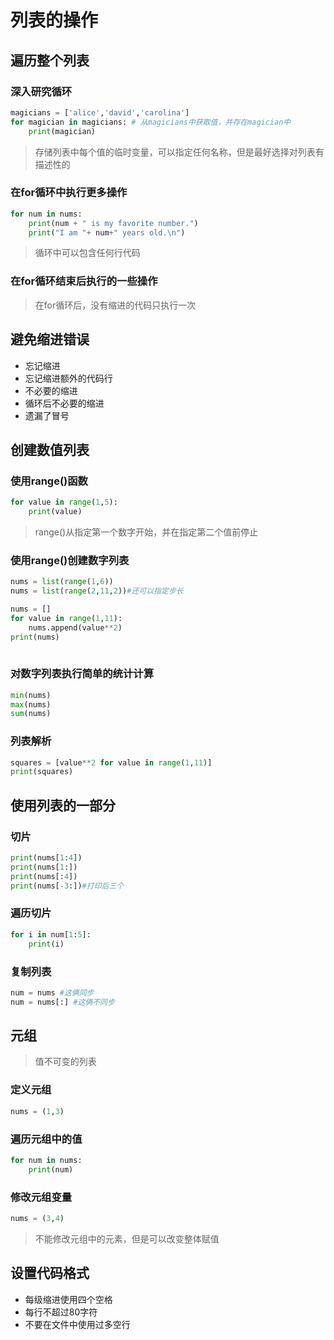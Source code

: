 # 列表的操作

## 遍历整个列表

### 深入研究循环

```python
magicians = ['alice','david','carolina']
for magician in magicians: # 从magicians中获取值，并存在magician中
    print(magician)
```

> 存储列表中每个值的临时变量，可以指定任何名称，但是最好选择对列表有描述性的

### 在for循环中执行更多操作

```python
for num in nums:
    print(num + " is my favorite number.")
    print("I am "+ num+" years old.\n")
```

> 循环中可以包含任何行代码

### 在for循环结束后执行的一些操作

> 在for循环后，没有缩进的代码只执行一次

## 避免缩进错误

* 忘记缩进
* 忘记缩进额外的代码行
* 不必要的缩进
* 循环后不必要的缩进
* 遗漏了冒号

## 创建数值列表

###  使用range()函数

```python
for value in range(1,5):
    print(value)
```

> range()从指定第一个数字开始，并在指定第二个值前停止

### 使用range()创建数字列表

```python
nums = list(range(1,6))
nums = list(range(2,11,2))#还可以指定步长
```



```python
nums = []
for value in range(1,11):
    nums.append(value**2)
print(nums)
   
```



### 对数字列表执行简单的统计计算

```python
min(nums)
max(nums)
sum(nums)
```

### 列表解析

```python
squares = [value**2 for value in range(1,11)]
print(squares)
```

## 使用列表的一部分

### 切片

```python
print(nums[1:4])
print(nums[1:])
print(nums[:4])
print(nums[-3:])#打印后三个
```

### 遍历切片

```python
for i in num[1:5]:
    print(i)
```

### 复制列表

```python
num = nums #这俩同步
num = nums[:] #这俩不同步
```

## 元组

> 值不可变的列表

### 定义元组

```python
nums = (1,3)
```

### 遍历元组中的值

```python
for num in nums:
    print(num)
```

### 修改元组变量

```python
nums = (3,4)
```

> 不能修改元组中的元素，但是可以改变整体赋值

## 设置代码格式

* 每级缩进使用四个空格
* 每行不超过80字符
* 不要在文件中使用过多空行